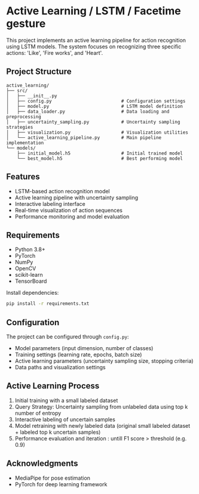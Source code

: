 # Active Learning / LSTM / Facetime gesture

This project implements an active learning pipeline for action recognition using LSTM models. The system focuses on recognizing three specific actions: 'Like', 'Fire works', and 'Heart'.

## Project Structure

```
active_learning/
├── src/
│   ├── __init__.py
│   ├── config.py                          # Configuration settings
│   ├── model.py                           # LSTM model definition
│   ├── data_loader.py                     # Data loading and preprocessing
│   ├── uncertainty_sampling.py            # Uncertainty sampling strategies
│   ├── visualization.py                   # Visualization utilities
│   └── active_learning_pipeline.py        # Main pipeline implementation
└── models/
    ├── initial_model.h5                   # Initial trained model
    └── best_model.h5                      # Best performing model

```

## Features

- LSTM-based action recognition model
- Active learning pipeline with uncertainty sampling
- Interactive labeling interface
- Real-time visualization of action sequences
- Performance monitoring and model evaluation

## Requirements

- Python 3.8+
- PyTorch
- NumPy
- OpenCV
- scikit-learn
- TensorBoard

Install dependencies:
```bash
pip install -r requirements.txt
```

## Configuration

The project can be configured through `config.py`:

- Model parameters (input dimension, number of classes)
- Training settings (learning rate, epochs, batch size)
- Active learning parameters (uncertainty sampling size, stopping criteria)
- Data paths and visualization settings



## Active Learning Process

1. Initial training with a small labeled dataset
2. Query Strategy: Uncertainty sampling from unlabeled data using top k number of entropy
3. Interactive labeling of uncertain samples
4. Model retraining with newly labeled data (original small labeled dataset + labeled top k uncertain samples)
5. Performance evaluation and iteration : untill F1 score > threshold (e.g. 0.9)


## Acknowledgments

- MediaPipe for pose estimation
- PyTorch for deep learning framework 
